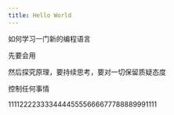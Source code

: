```yaml
---
title: Hello World
---
```


如何学习一门新的编程语言

先要会用

然后探究原理，要持续思考，要对一切保留质疑态度

控制任何事情

11112222333344445555666677788889991111


